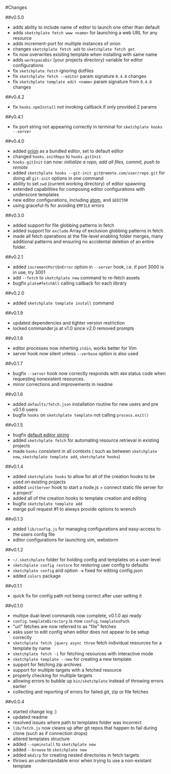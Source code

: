 #Changes

##v0.5.0
- adds ability to include name of editor to launch one other than default
- adds `sketchplate fetch www <name>` for launching a web URL for any resource
- adds increment-port for multiple instances of orion
- changes `sketchplate fetch add` to `sketchplate fetch get`
- fix now overwrites existing template when installing with same name
- adds `workspaceDir` (your projects directory) variable for editor configurations
- fix `sketchplate.fetch` ignoring dotfiles
- fix `sketchplate fetch --editor` param signature `0.4.0` changes
- fix `sketchplate template edit <name>` param signature from `0.4.0` changes

##v0.4.2
- fix `hooks.npmInstall` not invoking callback if only provided 2 params

##v0.4.1
- fix port string not appearing correctly in terminal for `sketchplate hooks --server`

##v0.4.0
- added [orion](http://eclipse.org/orion/) as a bundled editor, set to default editor
- changed `hooks.initRepo` to `hooks.gitInit`
- `hooks.gitInit` can now: _initialize a repo, add all files, commit, push to remote_
- added `sketchplate hooks --git-init git@remote.com/user/repo.git` for doing all `git-init` options
in one command
- ability to set `cwd` (current working directory) of editor spawning
- extended capabilities for composing editor configurations with underscore templates
- new editor configurations, including [atom](https://atom.io/), and `$EDITOR`
- using graceful-fs for avoiding `EMFILE` errors

##v0.3.0
-  added support for file globbing patterns in fetch
-  added support for `exclude` Array of exclusion globbing patterns in fetch
-  made all fetch operations at the file-level enabling folder merges, many additional
patterns and ensuring no accidental deletion of an entire folder.

##v0.2.1
-  added `incrementPortOnError` option in `--server` hook, i.e. if port 3000 is in use, try 3001
-  add `--fetch` to `sketchplate new` command to re-fetch assets
-  bugfix `plate#fetchAll` calling callback for each library

##v0.2.0
-  added `sketchplate template install` command

##v0.1.9
-  updated dependencies and tighter version restriction
-  locked commander.js at v1.0 since v2.0 removed prompts

##v0.1.8
-  editor processes now inherting `stdin`, works better for Vim
-  server hook now silent unless `--verbose` option is also used

##v0.1.7
-	bugfix `--server` hook now correctly responds with `404` status code when requesting
nonexistent resources.
-	minor corrections and improvements in readme

##v0.1.6
-	added `defaults/fetch.json` installation routine for new users and pre v0.1.6 users
-	bugfix `hooks` on `sketchplate template` not calling `process.exit()`

##v0.1.5
-	bugfix [default editor string](https://github.com/hapticdata/Sketchplate/pull/2)
-	added `sketchplate fetch` for automating resource retrieval in existing projects
-	made `hooks` consistent in all contexts ( such as between `sketchplate new`, `sketchplate template add`, `sketchplate hooks`)

##v0.1.4
-	added `sketchplate hooks` to allow for all of the creation hooks to be used on existing projects
-	added `initServer` hook to start a node.js + connect static file server for a project'
-	added all of the creation hooks to template creation and editing
-	bugfix `sketchplate template add`
-	merge pull request #1 to always provide options to wrench

##v0.1.3
-	added `lib/config.js` for managing configurations and easy-access to the users config file
-	editor configurations for launching vim, webstorm

##v0.1.2
-	`~/.sketchplate` folder for holding config and templates on a user-level
-	`sketchplate config restore` for restoring user config to defaults
-	`sketchplate config` and option `-e` fixed for editing config.json
-	added `colors` package

##v0.1.1
-	quick fix for config path not being correct after user setting it

##v0.1.0
-	multipe dual-level commands now complete, v0.1.0 api ready
-	`config.templateDirectory` is now `config.templatesPath`
-	"url" fetches are now referred to as "file" fetches
-	asks user to edit config when editor does not appear to be setup correctly
-	`sketchplate fetch jquery async three` fetch individual resources for a template by name
-	`sketchplate fetch -i` for fetching resources with interactive mode
-	`sketchplate template --new` for creating a new template
-	support for fetching zip archives
-	support for multiple targets with a fetched resource
-	properly checking for multiple targets
-	allowing errors to bubble up `bin/sketchplate` instead of throwing errors earlier
-	collecting and reporting of errors for failed git, zip or file fetches

##v0.0.4
-	started change log :)
-	updated readme
-	resolved issues where path to templates folder was incorrect
-	`lib/fetch.js` now cleans up after git repos that happen to fail during clone (such as if connection drops)
-	altered templates structure
-	added `--npminstall` to `sketchplate new`
-	added `--browse` to `sketchplate new`
-	added `mkdirp` for creating nested directories in fetch targets
-	throws an understandable error when trying to use a non-existant template

